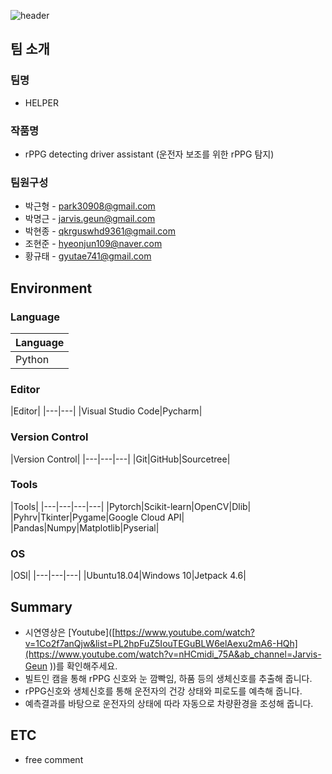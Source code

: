 ![header](https://capsule-render.vercel.app/api?type=waving&color=auto&height=250&section=header&text=📕2022ESWContest_mobility_6067%20&fontSize=40)

## 팀 소개
### 팀명
- HELPER

### 작품명
- rPPG detecting driver assistant (운전자 보조를 위한 rPPG 탐지)

### 팀원구성
- 박근형 - park30908@gmail.com
- 박명근 - jarvis.geun@gmail.com
- 박현종 - qkrguswhd9361@gmail.com 
- 조현준 - hyeonjun109@naver.com
- 황규태 - gyutae741@gmail.com

## Environment

###  Language
|Language|
|---|
|Python|

### Editor
|Editor|
|---|---|
|Visual Studio Code|Pycharm|

### Version Control
|Version Control|
|---|---|---|
|Git|GitHub|Sourcetree|

### Tools
|Tools|
|---|---|---|---|
|Pytorch|Scikit-learn|OpenCV|Dlib|
|Pyhrv|Tkinter|Pygame|Google Cloud API|
|Pandas|Numpy|Matplotlib|Pyserial|

### OS
|OSl|
|---|---|---|
|Ubuntu18.04|Windows 10|Jetpack 4.6|

## Summary
- 시연영상은 [Youtube]([https://www.youtube.com/watch?v=1Co2f7anQjw&list=PL2hpFuZ5IouTEGuBLW6elAexu2mA6-HQh](https://www.youtube.com/watch?v=nHCmidi_75A&ab_channel=Jarvis-Geun ))를 확인해주세요.
- 빌트인 캠을 통해 rPPG 신호와 눈 깜빡임, 하품 등의 생체신호를 추출해 줍니다.
- rPPG신호와 생체신호를 통해 운전자의 건강 상태와 피로도를 예측해 줍니다.
- 예측결과를 바탕으로 운전자의 상태에 따라 자동으로 차량환경을 조성해 줍니다.


## ETC
- free comment

